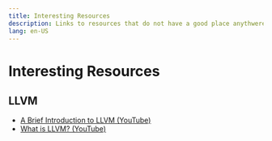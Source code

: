 ```yaml
---
title: Interesting Resources
description: Links to resources that do not have a good place anythwere else (yet)
lang: en-US
---
```


# Interesting Resources

## LLVM

- [A Brief Introduction to LLVM (YouTube)](https://www.youtube.com/watch?v=a5-WaD8VV38)
- [What is LLVM? (YouTube)](https://www.youtube.com/watch?v=KA8hFBh2eiw)